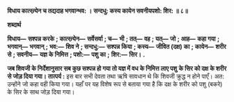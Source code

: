 **विधाय कात्स्न्र्येन च तद्यदाह भगवान्भव: ।** **सन्दधु: कस्य कायेन सवनीयपशो: शिर: ॥ ८॥** 

**शब्दार्थ** 

**विधाय—** **सश्पन्न करके** **; कात्स्न्र्येन—** **सर्वेसर्वा** **; च—** **भी** **; तत्—** **वह** **; यत्—** **जो** **; आह—** **कहा गया** **; भगवान्—** **भगवान्** **; भव:—** **शिव ने** **; सन्दधु:—** **सश्पन्न किया** **; कस्य—** **जीवित (दक्ष) का** **; कायेन—** **शरीर से** **; सवनीय—** **यज्ञ के निमित्त** **; पशो:—** **पशु का** **;** **शिर:—** **सिर।** **.** 

**जब शिवजी के निर्देशानुसार सब कुछ सश्पन्न हो गया तो यज्ञ में वध के निमित्त लाए पशु** **के सिर को दक्ष के शरीर से जोड़ दिया गया।** **तात्पर्य :** इस बार सभी देवता तथा ऋषि सावधान थे कि शिवजी क्रुद्ध न होने पाएँ। अत: उन्होंने जो कहा वही किया गया। यहाँ पर यह विशेष रूप से बताया गया है कि दक्ष के शरीर को पशु (बकरे) के सिर के साथ जोड़ दिया गया।  